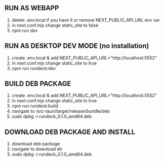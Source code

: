 ## RUN AS WEBAPP

1) delete .env.local if you have it or remove NEXT_PUBLIC_API_URL env var
2) in next.conf.mjs change static_site to false
2) npm run dev

## RUN AS DESKTOP DEV MODE (no installation)
1) create .env.local & add NEXT_PUBLIC_API_URL="http://localhost:5552"
2) in next.conf.mjs change static_site to true
3) npm run rundeck:dev

## BUILD DEB PACKAGE
1) create .env.local & add NEXT_PUBLIC_API_URL="http://localhost:5552"
2) in next.conf.mjs change static_site to true
3) npm run rundeck:build
4) navigate to /src-tauri/target/release/bundle/deb
5) sudo dpkg -i rundeck_0.1.0_amd64.deb

## DOWNLOAD DEB PACKAGE AND INSTALL
1) download deb package
2) navigate to download dir
3) sudo dpkg -i rundeck_0.1.0_amd64.deb
